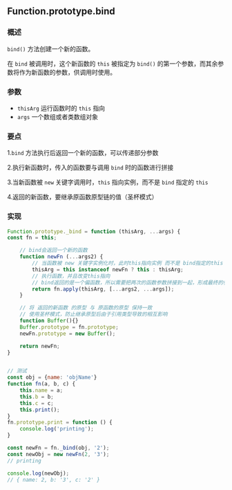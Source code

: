 ## Function.prototype.bind
### 概述 
`bind()` 方法创建一个新的函数。

在 `bind` 被调用时，这个新函数的 `this` 被指定为 `bind()` 的第一个参数，而其余参数将作为新函数的参数，供调用时使用。
### 参数
- `thisArg` 运行函数时的 `this` 指向
- `args` 一个数组或者类数组对象
### 要点
1.`bind` 方法执行后返回一个新的函数，可以传递部分参数

2.执行新函数时，传入的函数要与调用 `bind` 时的函数进行拼接

3.当新函数被 `new` 关键字调用时，`this` 指向实例，而不是 `bind` 指定的 `this`

4.返回的新函数，要继承原函数原型链的值（圣杯模式）

### 实现
```js
Function.prototype._bind = function (thisArg, ...args) {
const fn = this;

    // bind会返回一个新的函数
    function newFn (...args2) {
        // 当函数被 new 关键字实例化时，此时this指向实例 而不是 bind指定的this
        thisArg = this instanceof newFn ? this : thisArg;
        // 执行函数，并且改变this指向
        // bind返回的是一个偏函数，所以需要把两次的函数参数拼接到一起，形成最终的参数
        return fn.apply(thisArg, [...args2, ...args]);
    }

    // 将 返回的新函数 的原型 与 原函数的原型 保持一致
    // 使用圣杯模式，防止继承原型后由于引用类型导致的相互影响
    function Buffer(){}
    Buffer.prototype = fn.prototype;
    newFn.prototype = new Buffer();

    return newFn;
}


// 测试
const obj = {name: 'objName'}
function fn(a, b, c) {
    this.name = a;
    this.b = b;
    this.c = c;
    this.print();
}
fn.prototype.print = function () {
    console.log('printing');
}

const newFn = fn._bind(obj, '2');
const newObj = new newFn(2, '3');
// printing

console.log(newObj);
// { name: 2, b: '3', c: '2' }
```
